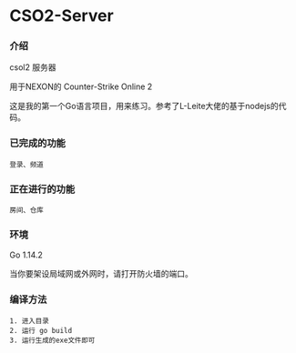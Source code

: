 # CSO2-Server

### 介绍

csol2 服务器

用于NEXON的 Counter-Strike Online 2

这是我的第一个Go语言项目，用来练习。参考了L-Leite大佬的基于nodejs的代码。

### 已完成的功能

    登录、频道

### 正在进行的功能

    房间、仓库

### 环境

Go 1.14.2

当你要架设局域网或外网时，请打开防火墙的端口。

### 编译方法

    1. 进入目录
    2. 运行 go build
    3. 运行生成的exe文件即可
